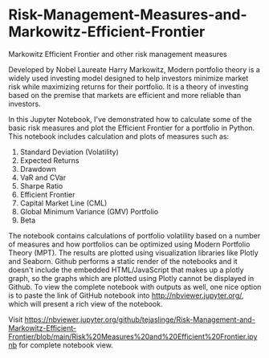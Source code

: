 # Risk-Management-Measures-and-Markowitz-Efficient-Frontier
Markowitz Efficient Frontier and other risk management measures

Developed by Nobel Laureate Harry Markowitz, Modern portfolio theory is a widely used investing model designed to help investors minimize market risk while maximizing returns for their portfolio. It is a theory of investing based on the premise that markets are efficient and more reliable than investors.

In this Jupyter Notebook, I've demonstrated how to calculate some of the basic risk measures and plot the Efficient Frontier for a portfolio in Python. 
This notebook includes calculation and plots of measures such as:
1. Standard Deviation (Volatility)
2. Expected Returns
3. Drawdown
4. VaR and CVar
5. Sharpe Ratio
6. Efficient Frontier
7. Capital Market Line (CML)
8. Global Minimum Variance (GMV) Portfolio
9. Beta

The notebook contains calculations of portfolio volatility based on a number of measures and how portfolios can be optimized using Modern Portfolio Theory (MPT). The results are plotted using visualization libraries like Plotly and Seaborn. Github performs a static render of the notebooks and it doesn't include the embedded HTML/JavaScript that makes up a plotly graph, so the graphs which are plotted using Plotly cannot be displayed in Github. To view the complete notebook with outputs as well, one nice option is to paste the link of GitHub notebook into http://nbviewer.jupyter.org/, which will present a rich view of the notebook.

Visit https://nbviewer.jupyter.org/github/tejaslinge/Risk-Management-and-Markowitz-Efficient-Frontier/blob/main/Risk%20Measures%20and%20Efficient%20Frontier.ipynb for complete notebook view.
